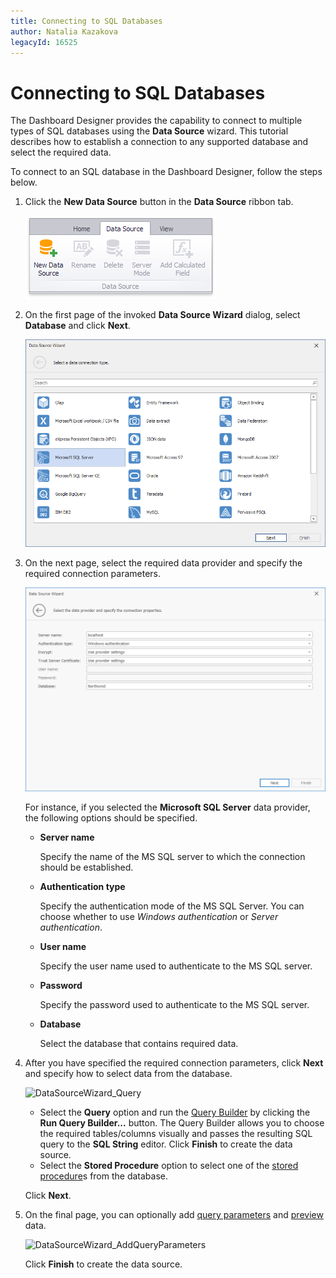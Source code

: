 ```yaml
---
title: Connecting to SQL Databases
author: Natalia Kazakova
legacyId: 16525
---
```

# Connecting to SQL Databases
The Dashboard Designer provides the capability to connect to multiple types of SQL databases using the **Data Source** wizard. This tutorial describes how to establish a connection to any supported database and select the required data.

To connect to an SQL database in the Dashboard Designer, follow the steps below.
1. Click the **New Data Source** button in the **Data Source** ribbon tab.
	
	![DataBinding_NewDataSource](../../../images/img18472.png)
2. On the first page of the invoked **Data Source Wizard** dialog, select **Database** and click **Next**.
	
	![DataSourceWizard_Database](../../../images/img117932.png)
3. On the next page, select the required data provider and specify the required connection parameters.
	
	![DataSourceWizard_MSSQLServer](../../../images/img117934.png)
	
	For instance, if you selected the **Microsoft SQL Server** data provider, the following options should be specified.
	* **Server name**
		
		Specify the name of the MS SQL server to which the connection should be established.
	* **Authentication type**
		
		Specify the authentication mode of the MS SQL Server. You can choose whether to use _Windows authentication_ or _Server authentication_.
	* **User name**
		
		Specify the user name used to authenticate to the MS SQL server.
	* **Password**
		
		Specify the password used to authenticate to the MS SQL server.
	* **Database**
		
		Select the database that contains required data.
4. After you have specified the required connection parameters, click **Next** and specify how to select data from the database.
	
	![DataSourceWizard_Query](../../../images/img117952.png)
	* Select the **Query** option and run the [Query Builder](../working-with-data/using-the-query-builder.md) by clicking the **Run Query Builder...** button. The Query Builder allows you to choose the required tables/columns visually and passes the resulting SQL query to the **SQL String** editor. Click **Finish** to create the data source.
	* Select the **Stored Procedure** option to select one of the [stored procedure](../working-with-data/stored-procedures.md)s from the database.
	
	Click **Next**.
5. On the final page, you can optionally add [query parameters](../working-with-data/pass-query-parameters.md) and [preview](../working-with-data/preview-data.md) data.
	
	![DataSourceWizard_AddQueryParameters](../../../images/img118003.png)
	
	Click **Finish** to create the data source.